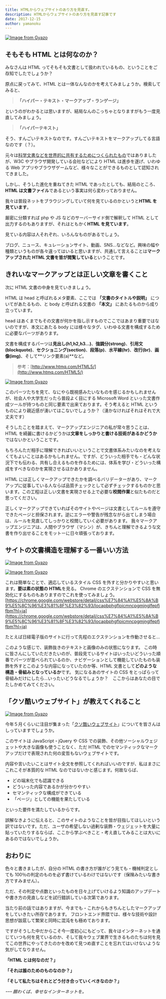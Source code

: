 ```yaml
---
title: HTMLからウェブサイトのあり方を見直す。
description: HTMLからウェブサイトのあり方を見直す記事です
date: 2017-12-15
author: yamanoku
---
```


[![Image from Gyazo](https://i.gyazo.com/42acf3b5c065db36cd9ef55287a47549.jpg)](https://gyazo.com/42acf3b5c065db36cd9ef55287a47549)

## そもそも HTML とは何なのか？

みなさんは HTML ってそもそも文書として扱われているもの、ということをご存知でしたでしょうか？

原点に戻ってみて、HTML とは一体なんなのかを考えてみましょうか。検索してみると、

> **「ハイパー・テキスト・マークアップ・ランゲージ」**

というのがわかるとは思いますが、結局なんのこっちゃとなりますがもう一度見直してみましょう。

> **「ハイパーテキスト」**

そう、すんごいテキストなのです。すんごいテキストをマークアップしてる言語なのです（？）。

元々は[科学文書などを世界的に共有するためにつくられたもの](https://www.w3.org/TR/HTML51/introduction.HTML#background)ではありましたが、W3C やブラウザ開発している会社などにより HTML は進歩を遂げ、いわゆる Web アプリやブラウザゲームなど、様々なことができるものとして認知されてきました。

しかし、そうした進化を重ねてきた HTML であったとしても、結局のところ、**HTML は文書ファイル**であるという事実は何ら変わっておりません。

我々は普段ネットをブラウジングしていて何を見ているのかというと**HTML を見ています**。

厳密に分類すれば php や JS などのサーバーサイド側で解釈して HTML として出力するのもありますが、それはともかく**HTML を見ています**。

見ている内容は人それぞれ、いろんなものがあるでしょう。

ブログ、ニュース、キュレーションサイト、動画、SNS…などなど。興味の幅や種類というものが各々違ってはいると思いますが、共通して言えることは**マークアップされた HTML 文書を皆が閲覧している**ということです。

## きれいなマークアップとは正しい文章を書くこと

次に HTML 文書の中身を見ていきましょう。

HTML は head と呼ばれるメタ要素、ここでは **「文書のタイトルや説明」** についてがあたるもの、と body と呼ばれる文書の **「本文」** にあたるものから成り立っています。

head はあくまでもその文書が何かを指し示すものでここではあまり重要ではないのですが、本文にあたる body には様々なタグ、いわゆる文書を構成するために必要なパーツがあります。

文書を構成するパーツは**見出し(h1,h2,h3…)**、**強調分(strong)**、**引用文(blockquote)**、**セクショニング(section)**、**段落(p)**、**水平線(hr)**、**改行(br)**、**画像(img)**、そして**リンク要素(a)**など。

> 参考：[http://www.htmq.com/HTML5/](http://www.htmq.com/HTML5/)

[![Image from Gyazo](https://i.gyazo.com/188538b4613879fd49782950a81cfb43.png)](https://gyazo.com/188538b4613879fd49782950a81cfb43)

このパーツたちを見て、なにやら既視感みたいなものを感じるかもしれませんが、社会人や大学生だったら普段よく目にする Microsoft Word といった文書作成ツールが持つものと同じ要素で出来ております。そう考えると HTML というものにより親近感が湧いてはこないでしょうか？（湧かなければそれはそれで大丈夫です）

そうしたことを踏まえて、マークアップエンジニアの私が常々思うことは、HTML を綺麗に書けるかどうかは**文章をしっかりと書ける技術があるかどうか**ではないかということです。

もちろんただ相手に理解できればいいということで文書体系みたいなのを考えなくてもよいことはあるかもしれません。ですが、どういった相手でも・どんな状況下でも伝わる、共有し合えるものを作るためには、体系を学び・どういった構成をすべきなのかを実現させるほかありません。

HTML には正しくマークアップできたかを調べるバリデーターがあり、マークアップに従事している人ならば品質チェックとして必ずチェックするものかと思います。この工程は正しい文書を実現させる上で必要な**校閲作業**と似たものだと思ってください。

正しくマークアップできていればそのサイトやページは文書としてルールを遵守できたページと担保されます。逆にエラーや警告が残念ながら出てしまう場合は、ルールを見直してしっかりと校閲していく必要があります。
我々マークアップエンジニアは、人間やブラウザ（マシン）が、きちんと理解できるような文書を作り出せることをモットーに日々頑張っております。

## サイトの文書構造を理解する一番いい方法

[![Image from Gyazo](https://i.gyazo.com/28fed5d2d299723b7f591f9e868cd58a.png)](https://gyazo.com/28fed5d2d299723b7f591f9e868cd58a)

[![Image from Gyazo](https://i.gyazo.com/f0168b9e16edf385c59f6a838985108b.gif)](https://gyazo.com/f0168b9e16edf385c59f6a838985108b)

これは簡単なことで、適応しているスタイル CSS を外すと分かりやすいと思います。**要は素の状態の HTML**を見る。
Chrome のエクステンションで CSS を無効化にするものもありますのでこれを使ってみましょう。
[https://chrome.google.com/webstore/detail/css%E7%84%A1%E5%8A%B9%E5%8C%96%E3%81%8F%E3%82%93/locapbphgfloicmncpgmjnglfepfjfbm?hl=ja](https://chrome.google.com/webstore/detail/css%E7%84%A1%E5%8A%B9%E5%8C%96%E3%81%8F%E3%82%93/locapbphgfloicmncpgmjnglfepfjfbm?hl=ja)

たとえば日経電子版のサイトに行って先程のエクステンションを作動させると…

このような感じで、装飾抜きのテキストと画像のみの状態になります。
この時に皆さんにしていただきたいのが、普段見ているサイトはいったいどういった順番でパーツが並べられているのか、ナビゲーションとして機能していたものも装飾を外すとこのような内容になっていたのか等、HTML 文書として**どのような構造・骨組みとなっているか**です。
気になるあのサイトの CSS をとっぱらって骨組みだけにしたら…いったいどうなるでしょうか？　ここからはあなたの目でたしかめてみてください。

## 「クソ酷いウェブサイト」が教えてくれること

[![Image from Gyazo](https://i.gyazo.com/309de70e04de5416f94f664c02828545.png)](https://gyazo.com/309de70e04de5416f94f664c02828545)

今年５月くらいに注目が集まった「[クソ酷いウェブサイト](https://toshimaru.net/motherfuckingwebsite/)」についてを皆さんはしっていますでしょうか。

このサイトは JavaScript・jQuery や CSS での装飾、その他ソーシャルウェジェットや大きな画像も使うことなく、ただ HTML でのセマンティックなマークアップだけで表現された何の変哲もないウェブサイトです。

内容や言いたいことはサイト全文を参照してくれればいいのですが、私はまさにこれこそが本質的な HTML なのではないかと感じます。何故ならば、

- どの端末化でも認識できる
- どういった内容であるかが分かりやすい
- セマンティックな構成ができている
- 「ページ」としての機能を果たしている

といった要件を満たしているからです。

誤解なきように伝えると、このサイトのようなことを皆が目指してほしいという訳ではないです。ただ、ユーザの希望しない過剰な装飾・ウェジェットを大量に貼っていたりするならば、ここから学ぶべきこと・考え直してみることは大いにあるのではないでしょうか。

## おわりに

色々と書きましたが、自分の HTML の書き方が誰がどう見ても・機械判定としても 100％の判定のものを必ず書けているわけではないです（保険みたいな書き方ですみません）。

ただ、その判定や点数といったものを日々上げていけるよう知識のアップデートや書き方の見直しなどを試行錯誤している次第であります。

当たり前の話ではありますが、今までも・これからもきちんとしたマークアップをしていきたい所存であります。
フロントエンド界隈では、様々な技術や設計思想が跋扈して繁栄と同時に混沌をも極めております。

ですがそうした中だからこそ今一度初心にもどって、我々はインターネットを通じていつも何を見ているのか、そして我々ウェブ業界で生きるものたちは何を見てこの世界にやってきたのかを改めて見つめ直すことを忘れてはいけないような気がしてなりません。

**「HTML とは何なのだ？」**

**「それは誰のためのものなのか？」**

**「そして私たちはそれとどう付き合っていくべきなのか？」**

_ｰｰｰ 願わくば、幸せなインターネットを。_
